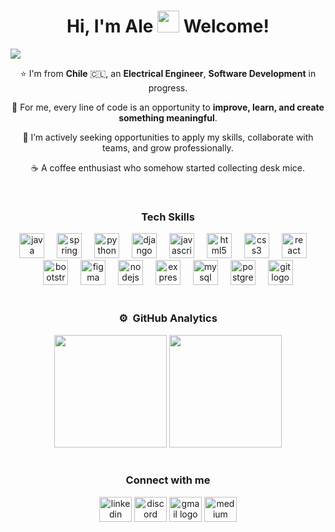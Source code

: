 <div align="center">
  <h1 align="center">
    Hi, I'm Ale <img src="https://media.giphy.com/media/hvRJCLFzcasrR4ia7z/giphy.gif" width="35"> Welcome!
  </h1>
</div>

<img src="https://i.imgur.com/Mqyajjs.png">

<br>

<div align="center">
  <!--<h2 align="center">About me</h2>-->
  <p>⭐ I'm from <strong>Chile</strong> 🇨🇱, an <strong>Electrical Engineer</strong>, <strong>Software Development</strong> in progress.</p>
  <p>🌱 For me, every line of code is an opportunity to <strong>improve, learn, and create something meaningful</strong>.</p>
  <p>🤝 I’m actively seeking opportunities to apply my skills, collaborate with teams, and grow professionally.</p>
  <p>☕ A coffee enthusiast who somehow started collecting desk mice.</p>
</div>

<br>

<div align="center">
  <h3>Tech Skills</h3>
  <img src="https://cdn.jsdelivr.net/gh/devicons/devicon/icons/java/java-original.svg" height="40" alt="java logo"  />
  <img width="12" />
  <img src="https://cdn.jsdelivr.net/gh/devicons/devicon/icons/spring/spring-original.svg" height="40" alt="spring logo"  />
  <img width="12" />
  <img src="https://cdn.jsdelivr.net/gh/devicons/devicon/icons/python/python-original.svg" height="40" alt="python logo"  />
  <img width="12" />
  <img src="https://cdn.jsdelivr.net/gh/devicons/devicon/icons/django/django-plain.svg" height="40" alt="django logo"  />
  <img width="12" />
  <img src="https://cdn.jsdelivr.net/gh/devicons/devicon/icons/javascript/javascript-original.svg" height="40" alt="javascript logo"  />
  <img width="12" />
  <img src="https://cdn.jsdelivr.net/gh/devicons/devicon/icons/html5/html5-original.svg" height="40" alt="html5 logo"  />
  <img width="12" />
  <img src="https://cdn.jsdelivr.net/gh/devicons/devicon/icons/css3/css3-original.svg" height="40" alt="css3 logo"  />
  <img width="12" />
  <img src="https://cdn.jsdelivr.net/gh/devicons/devicon/icons/react/react-original.svg" height="40" alt="react logo"  />
  <img width="12" />
  <img src="https://cdn.jsdelivr.net/gh/devicons/devicon/icons/bootstrap/bootstrap-original.svg" height="40" alt="bootstrap logo"  />
  <img width="12" />
  <img src="https://cdn.jsdelivr.net/gh/devicons/devicon/icons/figma/figma-original.svg" height="40" alt="figma logo"  />
  <img width="12" />
  <img src="https://cdn.jsdelivr.net/gh/devicons/devicon/icons/nodejs/nodejs-original.svg" height="40" alt="nodejs logo"  />
  <img width="12" />
  <img src="https://cdn.jsdelivr.net/gh/devicons/devicon/icons/express/express-original.svg" height="40" alt="express logo"  />
  <img width="12" />
  <img src="https://cdn.jsdelivr.net/gh/devicons/devicon/icons/mysql/mysql-original.svg" height="40" alt="mysql logo"  />
  <img width="12" />
  <img src="https://cdn.jsdelivr.net/gh/devicons/devicon/icons/postgresql/postgresql-original.svg" height="40" alt="postgresql logo"  />
  <img width="12" />
  <img src="https://cdn.jsdelivr.net/gh/devicons/devicon/icons/git/git-original.svg" height="40" alt="git logo"  />
</div>

<!--
<div align="center">
  <img src="https://github-read-medium-git-main.pahlevikun.vercel.app/latest?limit=4" alt="Layout with last medium posts"  />
</div>
-->

<br>

<div align= "center">
  <h3>⚙️ &nbsp;GitHub Analytics</h3>
  <img height="180em" src="https://github-readme-stats-eight-theta.vercel.app/api?username=Alejandra-AD&show_icons=true&theme=algolia&include_all_commits=true&count_private=true"/>
  <img height="180em" src="https://github-readme-stats-eight-theta.vercel.app/api/top-langs/?username=Alejandra-AD&layout=compact&langs_count=8&theme=algolia"/>
</div>

<br>

<div align="center">
  <h3>Connect with me </h3>
  <a href="https://linkedin.com/in/alejandrac-arayadiaz" target="blank"><img src="https://raw.githubusercontent.com/maurodesouza/profile-readme-generator/master/src/assets/icons/social/linkedin/default.svg" 
  width="52" height="40" alt="linkedin logo"  /></a>
  <img src="https://raw.githubusercontent.com/maurodesouza/profile-readme-generator/master/src/assets/icons/social/discord/default.svg" width="52" height="40" alt="discord logo"  />
  <a href="https://medium.com/@arayadiaz.ac" target="blank"><img src="https://raw.githubusercontent.com/maurodesouza/profile-readme-generator/master/src/assets/icons/social/gmail/default.svg" width="52" 
  height="40" alt="gmail logo"  /></a>
  <a href="https://medium.com/@arayadiaz.ac" target="blank"><img src="https://raw.githubusercontent.com/maurodesouza/profile-readme-generator/master/src/assets/icons/social/medium/default.svg" width="52" 
  height="40" alt="medium logo"  /></a>
</div>

<br>
<!--
<div align="center">
  <img src="https://spotify-recently-played-readme.vercel.app/api?user=pb246ov0q9pnq9e2ckawyd4za" alt="Spotify recently played"  />
</div>
-->
